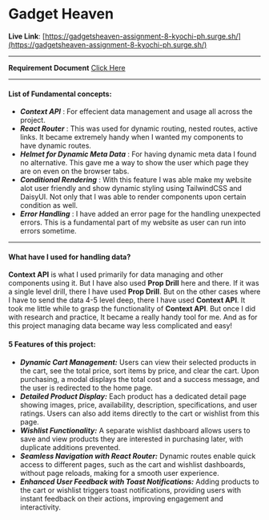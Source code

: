 # Gadget Heaven
**Live Link**: [https://gadgetsheaven-assignment-8-kyochi-ph.surge.sh/](https://gadgetsheaven-assignment-8-kyochi-ph.surge.sh/)

---

**Requirement Document**
[Click Here](https://drive.google.com/file/d/1KLoUJhM9ij77VF6YK_c5ERBCKUCFVbMX/view?usp=sharing)

---

#### List of Fundamental concepts:
- ***Context API*** : For effecient data management and usage all across the project.
- ***React Router*** : This was used for dynamic routing, nested routes, active links. It became extremely handy when I wanted my components to have dynamic routes.
- ***Helmet for Dynamic Meta Data*** : For having dynamic meta data I found no alternative. This gave me a way to show the user which page they are on even on the browser tabs.
- ***Conditional Rendering*** : With this feature I was able make my website alot user friendly and show dynamic styling using TailwindCSS and DaisyUI. Not only that I was able to render components upon certain condition as well.
- ***Error Handling*** : I have added an error page for the handling unexpected errors. This is a fundamental part of my website as user can run into errors sometime.

---

#### What have I used for handling data?
**Context API** is what I used primarily for data managing and other components using it. But I have also used **Prop Drill** here and there. If it was a single level drill, there I have used **Prop Drill**. But on the other cases where I have to send the data 4-5 level deep, there I have used **Context API**. It took me little while to grasp the functionality of **Context API**. But once I did with research and practice, It became a really handy tool for me. And as for this project managing data became way less complicated and easy!

#### 5 Features of this project:
- ***Dynamic Cart Management:*** Users can view their selected products in the cart, see the total price, sort items by price, and clear the cart. Upon purchasing, a modal displays the total cost and a success message, and the user is redirected to the home page.
- ***Detailed Product Display:*** Each product has a dedicated detail page showing images, price, availability, description, specifications, and user ratings. Users can also add items directly to the cart or wishlist from this page.
- ***Wishlist Functionality:*** A separate wishlist dashboard allows users to save and view products they are interested in purchasing later, with duplicate additions prevented.
- ***Seamless Navigation with React Router:*** Dynamic routes enable quick access to different pages, such as the cart and wishlist dashboards, without page reloads, making for a smooth user experience.
- ***Enhanced User Feedback with Toast Notifications:*** Adding products to the cart or wishlist triggers toast notifications, providing users with instant feedback on their actions, improving engagement and interactivity.


